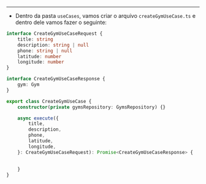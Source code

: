 ___
- Dentro da pasta `useCases`, vamos criar o arquivo `createGymUseCase.ts` e dentro dele vamos fazer o seguinte:
```ts
interface CreateGymUseCaseRequest {
	title: string
	description: string | null
	phone: string | null
	latitude: number
	longitude: number
}

interface CreateGymUseCaseResponse {
	gym: Gym
}

export class CreateGymUseCase {
	constructor(private gymsRepository: GymsRepository) {}

	async execute({
		title,
		description,
		phone,
		latitude,
		longitude,
	}: CreateGymUseCaseRequest): Promise<CreateGymUseCaseResponse> {
	
		
	}
}
```